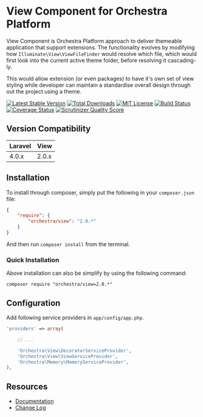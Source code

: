 View Component for Orchestra Platform
==============

View Component is Orchestra Platform approach to deliver themeable application that support extensions. The functionality evolves by modifying how `Illuminate\View\ViewFileFinder` would resolve which file, which would first look into the current active theme folder, before resolving it cascading-ly.

This would allow extension (or even packages) to have it's own set of view styling while developer can maintain a standardise overall design through out the project using a theme.

[![Latest Stable Version](https://img.shields.io/github/release/orchestral/view.svg?style=flat)](https://packagist.org/packages/orchestra/view)
[![Total Downloads](https://img.shields.io/packagist/dt/orchestra/view.svg?style=flat)](https://packagist.org/packages/orchestra/view)
[![MIT License](https://img.shields.io/packagist/l/orchestra/view.svg?style=flat)](https://packagist.org/packages/orchestra/view)
[![Build Status](https://img.shields.io/travis/orchestral/view/2.0.svg?style=flat)](https://travis-ci.org/orchestral/view)
[![Coverage Status](https://img.shields.io/coveralls/orchestral/view/2.0.svg?style=flat)](https://coveralls.io/r/orchestral/view?branch=2.0)
[![Scrutinizer Quality Score](https://img.shields.io/scrutinizer/g/orchestral/view/2.0.svg?style=flat)](https://scrutinizer-ci.com/g/orchestral/view/)

## Version Compatibility

Laravel    | View
:----------|:----------
 4.0.x     | 2.0.x

## Installation

To install through composer, simply put the following in your `composer.json` file:

```json
{
    "require": {
        "orchestra/view": "2.0.*"
    }
}
```

And then run `composer install` from the terminal.

### Quick Installation

Above installation can also be simplify by using the following command:

    composer require "orchestra/view=2.0.*"

## Configuration

Add following service providers in `app/config/app.php`.

```php
'providers' => array(

	// ...

	'Orchestra\View\DecoratorServiceProvider',
	'Orchestra\View\ViewServiceProvider',
	'Orchestra\Memory\MemoryServiceProvider',
),
```

## Resources

* [Documentation](http://orchestraplatform.com/docs/latest/components/view)
* [Change Log](http://orchestraplatform.com/docs/latest/components/view/changes#v2.0)
